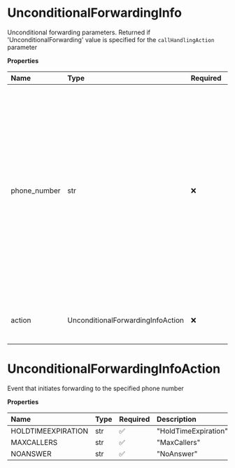 # UnconditionalForwardingInfo

Unconditional forwarding parameters. Returned if 'UnconditionalForwarding' value is specified for the `callHandlingAction` parameter

**Properties**

| Name         | Type                              | Required | Description                                                                                                                                                                                                                                                                                                                              |
| :----------- | :-------------------------------- | :------- | :--------------------------------------------------------------------------------------------------------------------------------------------------------------------------------------------------------------------------------------------------------------------------------------------------------------------------------------- |
| phone_number | str                               | ❌       | Phone number to which the call is forwarded. In addition to common e.164 format, the following number patterns are supported: 11xxxxxxxxxxx, 444xxxxxxxxxxx, 616xxxxxxxxxxx, 1700yyyy; where xxxxxxxxxxx is a phone number in e.164 format (without '+' sign) and yyyy is an external short extension number. Max number of digits is 15 |
| action       | UnconditionalForwardingInfoAction | ❌       | Event that initiates forwarding to the specified phone number                                                                                                                                                                                                                                                                            |

# UnconditionalForwardingInfoAction

Event that initiates forwarding to the specified phone number

**Properties**

| Name               | Type | Required | Description          |
| :----------------- | :--- | :------- | :------------------- |
| HOLDTIMEEXPIRATION | str  | ✅       | "HoldTimeExpiration" |
| MAXCALLERS         | str  | ✅       | "MaxCallers"         |
| NOANSWER           | str  | ✅       | "NoAnswer"           |

<!-- This file was generated by liblab | https://liblab.com/ -->
